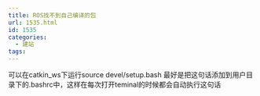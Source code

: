 ```yaml
---
title: ROS找不到自己编译的包
url: 1535.html
id: 1535
categories:
  - 建站
tags:
---
```


可以在catkin_ws下运行source devel/setup.bash 最好是把这句话添加到用户目录下的.bashrc中，这样在每次打开teminal的时候都会自动执行这句话